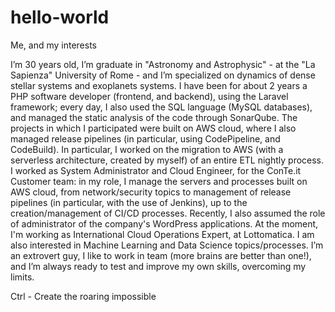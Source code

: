 # hello-world
Me, and my interests

I’m 30 years old, I’m graduate in "Astronomy and Astrophysic" - at the "La Sapienza" University of Rome - and I’m specialized on dynamics of dense stellar systems and exoplanets systems.
I have been for about 2 years a PHP software developer (frontend, and backend), using the Laravel framework; every day, I also used the SQL language (MySQL databases), and managed the static analysis of the code through SonarQube. The projects in which I participated were built on AWS cloud, where I also managed release pipelines (in particular, using CodePipeline, and CodeBuild). In particular, I worked on the migration to AWS (with a serverless architecture, created by myself) of an entire ETL nightly process.
I worked as System Administrator and Cloud Engineer, for the ConTe.it Customer team: in my role, I manage the servers and processes built on AWS cloud, from network/security topics to management of release pipelines (in particular, with the use of Jenkins), up to the creation/management of CI/CD processes. Recently, I also assumed the role of administrator of the company's WordPress applications.
At the moment, I'm working as International Cloud Operations Expert, at Lottomatica.
I am also interested in Machine Learning and Data Science topics/processes.
I’m an extrovert guy, I like to work in team (more brains are better than one!), and I’m always ready to test and improve my own skills, overcoming my limits.

Ctrl - Create the roaring impossible

